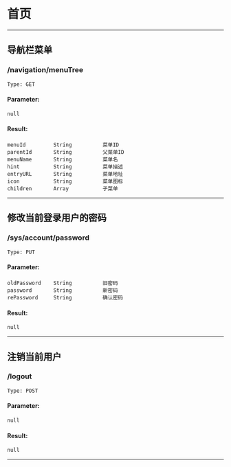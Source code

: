 # 首页
-----
## 导航栏菜单
### /navigation/menuTree
    Type: GET
#### Parameter:
    null
#### Result:
    menuId         String          菜单ID
    parentId       String          父菜单ID
    menuName       String          菜单名
    hint           String          菜单描述
    entryURL       String          菜单地址
    icon           String          菜单图标
    children       Array           子菜单
-----
## 修改当前登录用户的密码
### /sys/account/password
    Type: PUT
#### Parameter:
    oldPassword    String          旧密码
    password       String          新密码
    rePassword     String          确认密码
#### Result:
    null
-----
## 注销当前用户
### /logout
    Type: POST
#### Parameter:
    null
#### Result:
    null
-----
